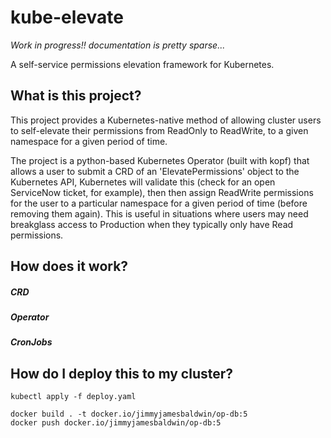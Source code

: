 # kube-elevate

_Work in progress!! documentation is pretty sparse..._

A self-service permissions elevation framework for Kubernetes.

## What is this project?
This project provides a Kubernetes-native method of allowing cluster users to self-elevate their permissions from ReadOnly to ReadWrite, to a given namespace for a given period of time.

The project is a python-based Kubernetes Operator (built with kopf) that allows a user to submit a CRD of an 'ElevatePermissions' object to the Kubernetes API, Kubernetes will validate this (check for an open ServiceNow ticket, for example), then then assign ReadWrite permissions for the user to a particular namespace for a given period of time (before removing them again). This is useful in situations where users may need breakglass access to Production when they typically only have Read permissions.

## How does it work?
##### CRD
##### Operator
##### CronJobs

## How do I deploy this to my cluster?
```
kubectl apply -f deploy.yaml
```

```
docker build . -t docker.io/jimmyjamesbaldwin/op-db:5
docker push docker.io/jimmyjamesbaldwin/op-db:5

```




